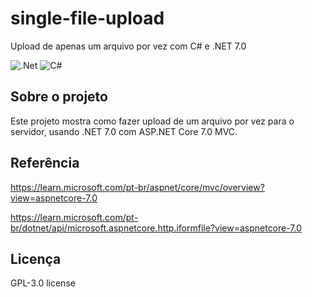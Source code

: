 # single-file-upload
Upload de apenas um arquivo por vez com C# e .NET 7.0

![.Net](https://img.shields.io/badge/.NET-5C2D91?style=for-the-badge&logo=.net&logoColor=white)
![C#](https://img.shields.io/badge/c%23-%23239120.svg?style=for-the-badge&logo=c-sharp&logoColor=white)

## Sobre o projeto
Este projeto mostra como fazer upload de um arquivo por vez para o servidor, usando .NET 7.0 com ASP.NET Core 7.0 MVC.

## Referência
https://learn.microsoft.com/pt-br/aspnet/core/mvc/overview?view=aspnetcore-7.0

https://learn.microsoft.com/pt-br/dotnet/api/microsoft.aspnetcore.http.iformfile?view=aspnetcore-7.0

## Licença
GPL-3.0 license
